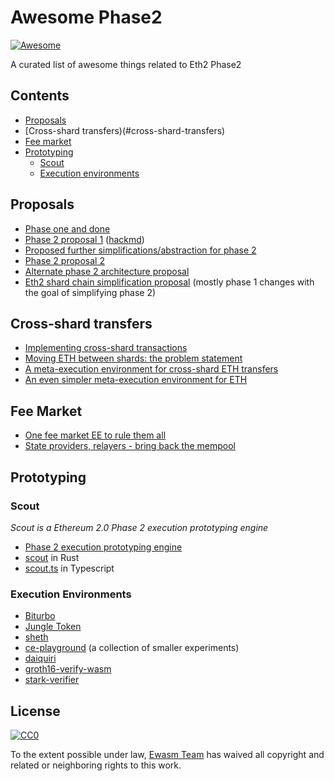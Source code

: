 # Awesome Phase2

[![Awesome](https://awesome.re/badge.svg)](https://awesome.re)

A curated list of awesome things related to Eth2 Phase2

## Contents

- [Proposals](#proposals)
- [Cross-shard transfers)(#cross-shard-transfers)
- [Fee market](#fee-market)
- [Prototyping](#prototyping)
  - [Scout](#scout)
  - [Execution environments](#execution-environments)

## Proposals

- [Phase one and done](https://ethresear.ch/t/phase-one-and-done-eth2-as-a-data-availability-engine/5269)
- [Phase 2 proposal 1](https://ethresear.ch/t/a-layer-1-minimizing-phase-2-state-execution-proposal/5397) ([hackmd](https://notes.ethereum.org/@vbuterin/HylpjAWsE?type=view#))
- [Proposed further simplifications/abstraction for phase 2](https://ethresear.ch/t/proposed-further-simplifications-abstraction-for-phase-2/5445)
- [Phase 2 proposal 2](https://notes.ethereum.org/@vbuterin/Bkoaj4xpN?type=view)
- [Alternate phase 2 architecture proposal](https://notes.ethereum.org/YNnC-fakRxixbMCTEnNDXQ?view)
- [Eth2 shard chain simplification proposal](https://notes.ethereum.org/@vbuterin/HkiULaluS) (mostly phase 1 changes with the goal of simplifying phase 2)

## Cross-shard transfers

- [Implementing cross-shard transactions](https://ethresear.ch/t/implementing-cross-shard-transactions/6382)
- [Moving ETH between shards: the problem statement](https://ethresear.ch/t/moving-eth-between-shards-the-problem-statement/6597)
- [A meta-execution environment for cross-shard ETH transfers](https://ethresear.ch/t/a-meta-execution-environment-for-cross-shard-eth-transfers/6656)
- [An even simpler meta-execution environment for ETH](https://ethresear.ch/t/an-even-simpler-meta-execution-environment-for-eth/6704)

## Fee Market

- [One fee market EE to rule them all](https://ethresear.ch/t/one-fee-market-ee-to-rule-them-all/5608)
- [State providers, relayers - bring back the mempool](https://ethresear.ch/t/state-providers-relayers-bring-back-the-mempool/5647/12)

## Prototyping

### Scout

*Scout is a Ethereum 2.0 Phase 2 execution prototyping engine*

- [Phase 2 execution prototyping engine](https://ethresear.ch/t/phase-2-execution-prototyping-engine-ewasm-scout/5509)
- [scout](https://github.com/ewasm/scout) in Rust
- [scout.ts](https://github.com/ewasm/scout.ts) in Typescript

### Execution Environments

- [Biturbo](https://github.com/ewasm/biturbo)
- [Jungle Token](https://github.com/poemm/stateless_merkle_token)
- [sheth](https://github.com/quilt/sheth)
- [ce-playground](https://github.com/ewasm/ce-playground) (a collection of smaller experiments)
- [daiquiri](https://github.com/jwasinger/daiquiri)
- [groth16-verify-wasm](https://github.com/jwasinger/groth16-verify-wasm)
- [stark-verifier](https://github.com/jwasinger/stark-verifier)

## License

[![CC0](http://mirrors.creativecommons.org/presskit/buttons/88x31/svg/cc-zero.svg)](https://creativecommons.org/publicdomain/zero/1.0/)

To the extent possible under law, [Ewasm Team](https://github.com/ewasm) has waived all copyright and related or neighboring rights to this work.
